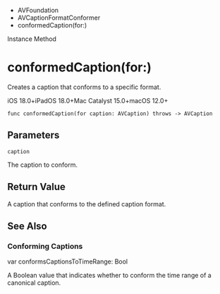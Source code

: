 

- AVFoundation
- AVCaptionFormatConformer
-  conformedCaption(for:) 

Instance Method

# conformedCaption(for:)

Creates a caption that conforms to a specific format.

iOS 18.0+iPadOS 18.0+Mac Catalyst 15.0+macOS 12.0+

``` source
func conformedCaption(for caption: AVCaption) throws -> AVCaption
```

## Parameters 

`caption`  

The caption to conform.

## Return Value

A caption that conforms to the defined caption format.

## See Also

### Conforming Captions

var conformsCaptionsToTimeRange: Bool

A Boolean value that indicates whether to conform the time range of a canonical caption.

